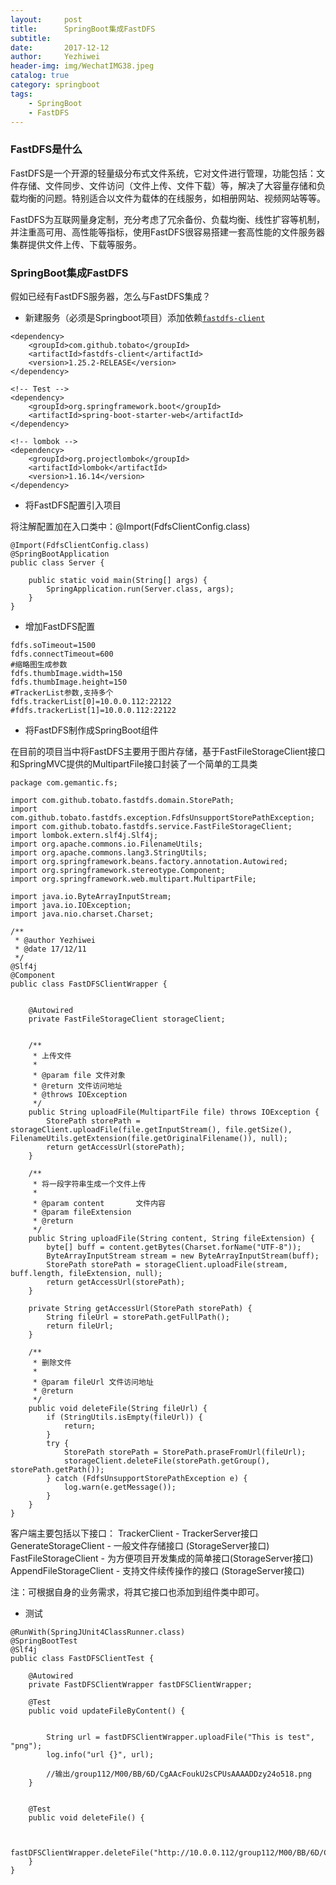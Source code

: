 ```yaml
---
layout:     post
title:      SpringBoot集成FastDFS
subtitle:   
date:       2017-12-12
author:     Yezhiwei
header-img: img/WechatIMG38.jpeg
catalog: true
category: springboot
tags:
    - SpringBoot 
    - FastDFS
---
```



### FastDFS是什么

FastDFS是一个开源的轻量级分布式文件系统，它对文件进行管理，功能包括：文件存储、文件同步、文件访问（文件上传、文件下载）等，解决了大容量存储和负载均衡的问题。特别适合以文件为载体的在线服务，如相册网站、视频网站等等。

FastDFS为互联网量身定制，充分考虑了冗余备份、负载均衡、线性扩容等机制，并注重高可用、高性能等指标，使用FastDFS很容易搭建一套高性能的文件服务器集群提供文件上传、下载等服务。

### SpringBoot集成FastDFS

假如已经有FastDFS服务器，怎么与FastDFS集成？

* 新建服务（必须是Springboot项目）添加依赖[`fastdfs-client`](https://github.com/tobato/FastDFS_Client)

```
<dependency>
    <groupId>com.github.tobato</groupId>
    <artifactId>fastdfs-client</artifactId>
    <version>1.25.2-RELEASE</version>
</dependency>

<!-- Test -->
<dependency>
    <groupId>org.springframework.boot</groupId>
    <artifactId>spring-boot-starter-web</artifactId>
</dependency>

<!-- lombok -->
<dependency>
    <groupId>org.projectlombok</groupId>
    <artifactId>lombok</artifactId>
    <version>1.16.14</version>
</dependency>
```

* 将FastDFS配置引入项目

将注解配置加在入口类中：@Import(FdfsClientConfig.class)

```
@Import(FdfsClientConfig.class)
@SpringBootApplication
public class Server {

    public static void main(String[] args) {
        SpringApplication.run(Server.class, args);
    }
}
```

* 增加FastDFS配置

```
fdfs.soTimeout=1500
fdfs.connectTimeout=600
#缩略图生成参数
fdfs.thumbImage.width=150
fdfs.thumbImage.height=150
#TrackerList参数,支持多个
fdfs.trackerList[0]=10.0.0.112:22122
#fdfs.trackerList[1]=10.0.0.112:22122
```

* 将FastDFS制作成SpringBoot组件

在目前的项目当中将FastDFS主要用于图片存储，基于FastFileStorageClient接口和SpringMVC提供的MultipartFile接口封装了一个简单的工具类

```
package com.gemantic.fs;

import com.github.tobato.fastdfs.domain.StorePath;
import com.github.tobato.fastdfs.exception.FdfsUnsupportStorePathException;
import com.github.tobato.fastdfs.service.FastFileStorageClient;
import lombok.extern.slf4j.Slf4j;
import org.apache.commons.io.FilenameUtils;
import org.apache.commons.lang3.StringUtils;
import org.springframework.beans.factory.annotation.Autowired;
import org.springframework.stereotype.Component;
import org.springframework.web.multipart.MultipartFile;

import java.io.ByteArrayInputStream;
import java.io.IOException;
import java.nio.charset.Charset;

/**
 * @author Yezhiwei
 * @date 17/12/11
 */
@Slf4j
@Component
public class FastDFSClientWrapper {


    @Autowired
    private FastFileStorageClient storageClient;


    /**
     * 上传文件
     *
     * @param file 文件对象
     * @return 文件访问地址
     * @throws IOException
     */
    public String uploadFile(MultipartFile file) throws IOException {
        StorePath storePath = storageClient.uploadFile(file.getInputStream(), file.getSize(), FilenameUtils.getExtension(file.getOriginalFilename()), null);
        return getAccessUrl(storePath);
    }

    /**
     * 将一段字符串生成一个文件上传
     *
     * @param content       文件内容
     * @param fileExtension
     * @return
     */
    public String uploadFile(String content, String fileExtension) {
        byte[] buff = content.getBytes(Charset.forName("UTF-8"));
        ByteArrayInputStream stream = new ByteArrayInputStream(buff);
        StorePath storePath = storageClient.uploadFile(stream, buff.length, fileExtension, null);
        return getAccessUrl(storePath);
    }

    private String getAccessUrl(StorePath storePath) {
        String fileUrl = storePath.getFullPath();
        return fileUrl;
    }

    /**
     * 删除文件
     *
     * @param fileUrl 文件访问地址
     * @return
     */
    public void deleteFile(String fileUrl) {
        if (StringUtils.isEmpty(fileUrl)) {
            return;
        }
        try {
            StorePath storePath = StorePath.praseFromUrl(fileUrl);
            storageClient.deleteFile(storePath.getGroup(), storePath.getPath());
        } catch (FdfsUnsupportStorePathException e) {
            log.warn(e.getMessage());
        }
    }
}

```

>
客户端主要包括以下接口： 
TrackerClient - TrackerServer接口 
GenerateStorageClient - 一般文件存储接口 (StorageServer接口) 
FastFileStorageClient - 为方便项目开发集成的简单接口(StorageServer接口) 
AppendFileStorageClient - 支持文件续传操作的接口 (StorageServer接口)

注：可根据自身的业务需求，将其它接口也添加到组件类中即可。

* 测试

```
@RunWith(SpringJUnit4ClassRunner.class)
@SpringBootTest
@Slf4j
public class FastDFSClientTest {

    @Autowired
    private FastDFSClientWrapper fastDFSClientWrapper;

    @Test
    public void updateFileByContent() {


        String url = fastDFSClientWrapper.uploadFile("This is test", "png");
        log.info("url {}", url);
        
        //输出/group112/M00/BB/6D/CgAAcFoukU2sCPUsAAAADDzy24o518.png
    }


    @Test
    public void deleteFile() {


        fastDFSClientWrapper.deleteFile("http://10.0.0.112/group112/M00/BB/6D/CgAAcFoukU2sCPUsAAAADDzy24o518.png");
    }
}
```











